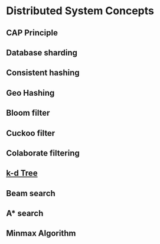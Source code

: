 # Distributed System Concepts

## CAP Principle

## Database sharding

## Consistent hashing

## Geo Hashing

## Bloom filter

## Cuckoo filter

## Colaborate filtering

## [k-d Tree](https://en.wikipedia.org/wiki/K-d_tree)

## Beam search

## A* search

## Minmax Algorithm